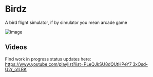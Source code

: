 # Birdz
A bird flight simulator, if by simulator you mean arcade game

![image](https://cloud.githubusercontent.com/assets/787816/25761224/6f4b12de-31da-11e7-8317-77359fa39657.png)

## Videos
Find work in progress status updates here:
https://www.youtube.com/playlist?list=PLeQJkSU8dQUtHPeY7_3xOsd-U2r_o1LBK
